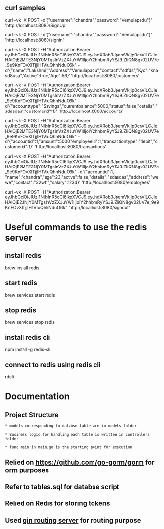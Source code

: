 ## curl samples


curl -vk -X POST -d'{"username":"chandra","password":"Vemulapadu"}'  'http://localhost:8080/SignUp'

curl -vk -X POST -d'{"username":"chandra","password":"Vemulapadu"}'  'http://localhost:8080/signin'

curl -vk -X POST -H "Authorization:Bearer eyJhbGciOiJIUzI1NiIsInR5cCI6IkpXVCJ9.eyJhdXRob3JpemVkIjp0cnVlLCJleHAiOjE2MTE3NjY0MTgsInVzZXJuYW1lIjoiY2hhbmRyYSJ9.ZIiQN8gv02UV7e_9e9KnFOvXlTjjlH1VIuQhhNduO6k" -d'{"name":"Lakshmi","Address":"Vemulapadu","contact":"sdfds","Kyc":"knasd8usa","Active":true,"Age":56}'  'http://localhost:8080/customers'


curl -vk -X POST -H "Authorization:Bearer eyJhbGciOiJIUzI1NiIsInR5cCI6IkpXVCJ9.eyJhdXRob3JpemVkIjp0cnVlLCJleHAiOjE2MTE3NjY0MTgsInVzZXJuYW1lIjoiY2hhbmRyYSJ9.ZIiQN8gv02UV7e_9e9KnFOvXlTjjlH1VIuQhhNduO6k" -d'{"accounttype":"Savings","currentbalance":5000,"status":false,"details":"sdasdas","customerid":1}'  'http://localhost:8080/accounts'


curl -vk -X POST -H "Authorization:Bearer eyJhbGciOiJIUzI1NiIsInR5cCI6IkpXVCJ9.eyJhdXRob3JpemVkIjp0cnVlLCJleHAiOjE2MTE3NjY0MTgsInVzZXJuYW1lIjoiY2hhbmRyYSJ9.ZIiQN8gv02UV7e_9e9KnFOvXlTjjlH1VIuQhhNduO6k" -d'{"accountid":1,"amount":5000,"employeeid":1,"transactiontype":"debit","customerid":1}'  'http://localhost:8080/transactions'


curl -vk -X POST -H "Authorization:Bearer eyJhbGciOiJIUzI1NiIsInR5cCI6IkpXVCJ9.eyJhdXRob3JpemVkIjp0cnVlLCJleHAiOjE2MTE3NjY0MTgsInVzZXJuYW1lIjoiY2hhbmRyYSJ9.ZIiQN8gv02UV7e_9e9KnFOvXlTjjlH1VIuQhhNduO6k" -d'{"accountid":1, "name":"chandra","age":23,"active":false,"details":"sdasdas","address":"wewe","contact":"32wff","salary":1234}'  'http://localhost:8080/employees'





curl -vk -X POST -H "Authorization:Bearer eyJhbGciOiJIUzI1NiIsInR5cCI6IkpXVCJ9.eyJhdXRob3JpemVkIjp0cnVlLCJleHAiOjE23NjY0MTgsInVzZXJuYW1lIjoiY2hhbmRyYSJ9.ZIiQN8gv02UV7e_9e9KnFOvXlTjjlH1VIuQhhNduO6k"   'http://localhost:8080/signout'



# Useful commands to use the redis server
## install redis 
 brew install redis
## start redis
brew services start redis
## stop redis
brew services stop redis
## install redis cli
npm install -g redis-cli                  
## connect to redis using redis cli
rdcli

# Documentation

## Project Structure
	
	* models corresponding to databse table are in models folder

	* Business logic for handling each table is written in controllers folder

	* func main in main.go is the starting point for execution

## Relied on https://github.com/go-gorm/gorm for orm purposes

## Refer to tables.sql for databse script

## Relied on  Redis for storing tokens

## Used [gin routing server](https://github.com/gin-gonic/gin) for routing purpose
 
